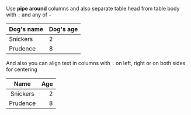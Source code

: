 Use **pipe around** columns and also separate table head from table body with `:` and any of `-`

| Dog's name | Dog's age |
| :--------- | :-------- |
| Snickers   | 2         |
| Prudence   | 8         |

And also you can align text in columns with `:` on left, right or on both sides for centering

|   Name   | Age |
| :------: | --: |
| Snickers |   2 |
| Prudence |   8 |
